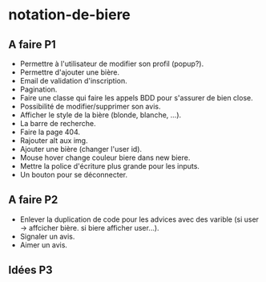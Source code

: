 # notation-de-biere

## A faire P1
- Permettre à l'utilisateur de modifier son profil (popup?).
- Permettre d'ajouter une bière.
- Email de validation d'inscription.
- Pagination.
- Faire une classe qui faire les appels BDD pour s'assurer de bien close.
- Possibilité de modifier/supprimer son avis.
- Afficher le style de la bière (blonde, blanche, ...).
- La barre de recherche.
- Faire la page 404.
- Rajouter alt aux img.
- Ajouter une bière (changer l'user id).
- Mouse hover change couleur biere dans new biere.
- Mettre la police d'écriture plus grande pour les inputs.
- Un bouton pour se déconnecter.

## A faire P2
- Enlever la duplication de code pour les advices avec des varible (si user -> affcicher bière. si biere afficher user...).
- Signaler un avis.
- Aimer un avis.

## Idées P3
